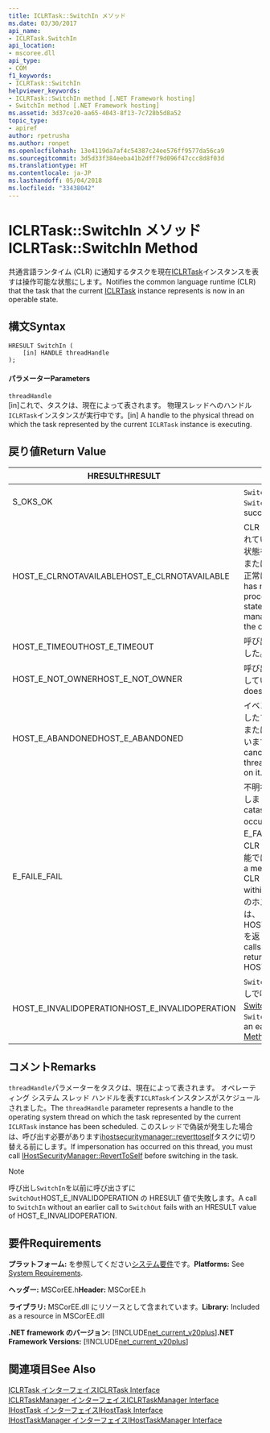 ```yaml
---
title: ICLRTask::SwitchIn メソッド
ms.date: 03/30/2017
api_name:
- ICLRTask.SwitchIn
api_location:
- mscoree.dll
api_type:
- COM
f1_keywords:
- ICLRTask::SwitchIn
helpviewer_keywords:
- ICLRTask::SwitchIn method [.NET Framework hosting]
- SwitchIn method [.NET Framework hosting]
ms.assetid: 3d37ce20-aa65-4043-8f13-7c728b5d8a52
topic_type:
- apiref
author: rpetrusha
ms.author: ronpet
ms.openlocfilehash: 13e4119da7af4c54387c24ee576ff9577da56ca9
ms.sourcegitcommit: 3d5d33f384eeba41b2dff79d096f47ccc8d8f03d
ms.translationtype: HT
ms.contentlocale: ja-JP
ms.lasthandoff: 05/04/2018
ms.locfileid: "33438042"
---
```

# <a name="iclrtaskswitchin-method"></a><span data-ttu-id="3a954-102">ICLRTask::SwitchIn メソッド</span><span class="sxs-lookup"><span data-stu-id="3a954-102">ICLRTask::SwitchIn Method</span></span>
<span data-ttu-id="3a954-103">共通言語ランタイム (CLR) に通知するタスクを現在[ICLRTask](../../../../docs/framework/unmanaged-api/hosting/iclrtask-interface.md)インスタンスを表すは操作可能な状態にします。</span><span class="sxs-lookup"><span data-stu-id="3a954-103">Notifies the common language runtime (CLR) that the task that the current [ICLRTask](../../../../docs/framework/unmanaged-api/hosting/iclrtask-interface.md) instance represents is now in an operable state.</span></span>  
  
## <a name="syntax"></a><span data-ttu-id="3a954-104">構文</span><span class="sxs-lookup"><span data-stu-id="3a954-104">Syntax</span></span>  
  
```  
HRESULT SwitchIn (  
    [in] HANDLE threadHandle  
);  
```  
  
#### <a name="parameters"></a><span data-ttu-id="3a954-105">パラメーター</span><span class="sxs-lookup"><span data-stu-id="3a954-105">Parameters</span></span>  
 `threadHandle`  
 <span data-ttu-id="3a954-106">[in]これで、タスクは、現在によって表されます。 物理スレッドへのハンドル`ICLRTask`インスタンスが実行中です。</span><span class="sxs-lookup"><span data-stu-id="3a954-106">[in] A handle to the physical thread on which the task represented by the current `ICLRTask` instance is executing.</span></span>  
  
## <a name="return-value"></a><span data-ttu-id="3a954-107">戻り値</span><span class="sxs-lookup"><span data-stu-id="3a954-107">Return Value</span></span>  
  
|<span data-ttu-id="3a954-108">HRESULT</span><span class="sxs-lookup"><span data-stu-id="3a954-108">HRESULT</span></span>|<span data-ttu-id="3a954-109">説明</span><span class="sxs-lookup"><span data-stu-id="3a954-109">Description</span></span>|  
|-------------|-----------------|  
|<span data-ttu-id="3a954-110">S_OK</span><span class="sxs-lookup"><span data-stu-id="3a954-110">S_OK</span></span>|<span data-ttu-id="3a954-111">`SwitchIn` 正常に返されます。</span><span class="sxs-lookup"><span data-stu-id="3a954-111">`SwitchIn` returned successfully.</span></span>|  
|<span data-ttu-id="3a954-112">HOST_E_CLRNOTAVAILABLE</span><span class="sxs-lookup"><span data-stu-id="3a954-112">HOST_E_CLRNOTAVAILABLE</span></span>|<span data-ttu-id="3a954-113">CLR が、プロセスに読み込まれていませんまたは CLR は、状態をマネージ コードを実行またはできないの呼び出しは正常に処理します。</span><span class="sxs-lookup"><span data-stu-id="3a954-113">The CLR has not been loaded into a process, or the CLR is in a state in which it cannot run managed code or process the call successfully.</span></span>|  
|<span data-ttu-id="3a954-114">HOST_E_TIMEOUT</span><span class="sxs-lookup"><span data-stu-id="3a954-114">HOST_E_TIMEOUT</span></span>|<span data-ttu-id="3a954-115">呼び出しがタイムアウトしました。</span><span class="sxs-lookup"><span data-stu-id="3a954-115">The call timed out.</span></span>|  
|<span data-ttu-id="3a954-116">HOST_E_NOT_OWNER</span><span class="sxs-lookup"><span data-stu-id="3a954-116">HOST_E_NOT_OWNER</span></span>|<span data-ttu-id="3a954-117">呼び出し元は、ロックを所有していません。</span><span class="sxs-lookup"><span data-stu-id="3a954-117">The caller does not own the lock.</span></span>|  
|<span data-ttu-id="3a954-118">HOST_E_ABANDONED</span><span class="sxs-lookup"><span data-stu-id="3a954-118">HOST_E_ABANDONED</span></span>|<span data-ttu-id="3a954-119">イベントがキャンセルされましたブロックされたスレッドまたはファイバーが待機しています。</span><span class="sxs-lookup"><span data-stu-id="3a954-119">An event was canceled while a blocked thread or fiber was waiting on it.</span></span>|  
|<span data-ttu-id="3a954-120">E_FAIL</span><span class="sxs-lookup"><span data-stu-id="3a954-120">E_FAIL</span></span>|<span data-ttu-id="3a954-121">不明な致命的なエラーが発生しました。</span><span class="sxs-lookup"><span data-stu-id="3a954-121">An unknown catastrophic failure occurred.</span></span> <span data-ttu-id="3a954-122">メソッドには、E_FAIL が返される、ときに、CLR は、プロセス内で使用可能ではなくなりました。</span><span class="sxs-lookup"><span data-stu-id="3a954-122">When a method returns E_FAIL, the CLR is no longer usable within the process.</span></span> <span data-ttu-id="3a954-123">メソッドのホストに以降の呼び出しでは、HOST_E_CLRNOTAVAILABLE を返します。</span><span class="sxs-lookup"><span data-stu-id="3a954-123">Subsequent calls to hosting methods return HOST_E_CLRNOTAVAILABLE.</span></span>|  
|<span data-ttu-id="3a954-124">HOST_E_INVALIDOPERATION</span><span class="sxs-lookup"><span data-stu-id="3a954-124">HOST_E_INVALIDOPERATION</span></span>|<span data-ttu-id="3a954-125">`SwitchIn` 事前に呼び出したなしで呼び出されました[SwitchOut メソッド](../../../../docs/framework/unmanaged-api/hosting/iclrtask-switchout-method.md)です。</span><span class="sxs-lookup"><span data-stu-id="3a954-125">`SwitchIn` was called without an earlier call to [SwitchOut Method](../../../../docs/framework/unmanaged-api/hosting/iclrtask-switchout-method.md).</span></span>|  
  
## <a name="remarks"></a><span data-ttu-id="3a954-126">コメント</span><span class="sxs-lookup"><span data-stu-id="3a954-126">Remarks</span></span>  
 <span data-ttu-id="3a954-127">`threadHandle`パラメーターをタスクは、現在によって表されます。 オペレーティング システム スレッド ハンドルを表す`ICLRTask`インスタンスがスケジュールされました。</span><span class="sxs-lookup"><span data-stu-id="3a954-127">The `threadHandle` parameter represents a handle to the operating system thread on which the task represented by the current `ICLRTask` instance has been scheduled.</span></span> <span data-ttu-id="3a954-128">このスレッドで偽装が発生した場合は、呼び出す必要があります[ihostsecuritymanager::reverttoself](../../../../docs/framework/unmanaged-api/hosting/ihostsecuritymanager-reverttoself-method.md)タスクに切り替える前にします。</span><span class="sxs-lookup"><span data-stu-id="3a954-128">If impersonation has occurred on this thread, you must call [IHostSecurityManager::RevertToSelf](../../../../docs/framework/unmanaged-api/hosting/ihostsecuritymanager-reverttoself-method.md) before switching in the task.</span></span>  
  
> [!NOTE]
>  <span data-ttu-id="3a954-129">呼び出し`SwitchIn`を以前に呼び出さずに`SwitchOut`HOST_E_INVALIDOPERATION の HRESULT 値で失敗します。</span><span class="sxs-lookup"><span data-stu-id="3a954-129">A call to `SwitchIn` without an earlier call to `SwitchOut` fails with an HRESULT value of HOST_E_INVALIDOPERATION.</span></span>  
  
## <a name="requirements"></a><span data-ttu-id="3a954-130">要件</span><span class="sxs-lookup"><span data-stu-id="3a954-130">Requirements</span></span>  
 <span data-ttu-id="3a954-131">**プラットフォーム:** を参照してください[システム要件](../../../../docs/framework/get-started/system-requirements.md)です。</span><span class="sxs-lookup"><span data-stu-id="3a954-131">**Platforms:** See [System Requirements](../../../../docs/framework/get-started/system-requirements.md).</span></span>  
  
 <span data-ttu-id="3a954-132">**ヘッダー:** MSCorEE.h</span><span class="sxs-lookup"><span data-stu-id="3a954-132">**Header:** MSCorEE.h</span></span>  
  
 <span data-ttu-id="3a954-133">**ライブラリ:** MSCorEE.dll にリソースとして含まれています。</span><span class="sxs-lookup"><span data-stu-id="3a954-133">**Library:** Included as a resource in MSCorEE.dll</span></span>  
  
 <span data-ttu-id="3a954-134">**.NET framework のバージョン:** [!INCLUDE[net_current_v20plus](../../../../includes/net-current-v20plus-md.md)]</span><span class="sxs-lookup"><span data-stu-id="3a954-134">**.NET Framework Versions:** [!INCLUDE[net_current_v20plus](../../../../includes/net-current-v20plus-md.md)]</span></span>  
  
## <a name="see-also"></a><span data-ttu-id="3a954-135">関連項目</span><span class="sxs-lookup"><span data-stu-id="3a954-135">See Also</span></span>  
 [<span data-ttu-id="3a954-136">ICLRTask インターフェイス</span><span class="sxs-lookup"><span data-stu-id="3a954-136">ICLRTask Interface</span></span>](../../../../docs/framework/unmanaged-api/hosting/iclrtask-interface.md)  
 [<span data-ttu-id="3a954-137">ICLRTaskManager インターフェイス</span><span class="sxs-lookup"><span data-stu-id="3a954-137">ICLRTaskManager Interface</span></span>](../../../../docs/framework/unmanaged-api/hosting/iclrtaskmanager-interface.md)  
 [<span data-ttu-id="3a954-138">IHostTask インターフェイス</span><span class="sxs-lookup"><span data-stu-id="3a954-138">IHostTask Interface</span></span>](../../../../docs/framework/unmanaged-api/hosting/ihosttask-interface.md)  
 [<span data-ttu-id="3a954-139">IHostTaskManager インターフェイス</span><span class="sxs-lookup"><span data-stu-id="3a954-139">IHostTaskManager Interface</span></span>](../../../../docs/framework/unmanaged-api/hosting/ihosttaskmanager-interface.md)
